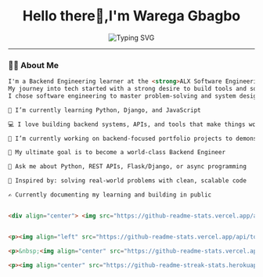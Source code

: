 <h1 align="center">Hello there👋,I'm Warega Gbagbo</h1>

<p align="center">
  <img src="https://readme-typing-svg.demolab.com?font=Fira+Code&pause=1000&center=true&width=435&lines=Backend+Engineer+%7C+Python%2C+Django%2C+JavaScript;Lifelong+Learner+%7C+Problem+Solver+%7C+Builder" alt="Typing SVG" />
</p>

---

### 👨‍💻 About Me

```html
I'm a Backend Engineering learner at the <strong>ALX Software Engineering Program</strong>. 
My journey into tech started with a strong desire to build tools and solutions that impact lives. 
I chose software engineering to master problem-solving and system design, through which;

🌱 I’m currently learning Python, Django, and JavaScript

💻 I love building backend systems, APIs, and tools that make things work behind the scenes

🔭 I’m currently working on backend-focused portfolio projects to demonstrate my skills

🎯 My ultimate goal is to become a world-class Backend Engineer

💬 Ask me about Python, REST APIs, Flask/Django, or async programming

🧠 Inspired by: solving real-world problems with clean, scalable code

✍️ Currently documenting my learning and building in public 


<div align="center"> <img src="https://github-readme-stats.vercel.app/api?username=waregagbagbo&show_icons=true&theme=radical" alt="Wareg's GitHub Stats"/> <img src="https://github-readme-streak-stats.herokuapp.com/?user=waregagbagbo&theme=radical" alt="GitHub Streak"/> </div>


<p><img align="left" src="https://github-readme-stats.vercel.app/api/top-langs?username=waregagbagbo&show_icons=true&locale=en&layout=compact" alt="waregagbagbo" /></p>

<p>&nbsp;<img align="center" src="https://github-readme-stats.vercel.app/api?username=waregagbagbo&show_icons=true&locale=en" alt="waregagbagbo" /></p>

<p><img align="center" src="https://github-readme-streak-stats.herokuapp.com/?user=waregagbagbo&" alt="waregagbagbo" /></p>
